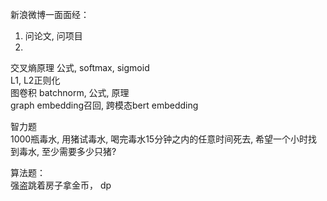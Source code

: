 

新浪微博一面面经：  
1. 问论文, 问项目
2. 
交叉熵原理 公式, softmax, sigmoid  
L1, L2正则化  
图卷积
batchnorm, 公式, 原理  
graph embedding召回, 跨模态bert embedding  

智力题  
1000瓶毒水, 用猪试毒水, 喝完毒水15分钟之内的任意时间死去, 希望一个小时找到毒水, 至少需要多少只猪?  

算法题：  
强盗跳着房子拿金币， dp  
